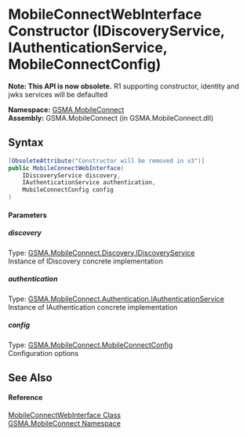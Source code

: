 MobileConnectWebInterface Constructor (IDiscoveryService, IAuthenticationService, MobileConnectConfig)
======================================================================================================

**Note: This API is now obsolete.**
R1 supporting constructor, identity and jwks services will be defaulted

**Namespace:** [GSMA.MobileConnect][1]  
**Assembly:** GSMA.MobileConnect (in GSMA.MobileConnect.dll)

Syntax
------

```csharp
[ObsoleteAttribute("Constructor will be removed in v3")]
public MobileConnectWebInterface(
	IDiscoveryService discovery,
	IAuthenticationService authentication,
	MobileConnectConfig config
)
```

#### Parameters

##### *discovery*
Type: [GSMA.MobileConnect.Discovery.IDiscoveryService][2]  
Instance of IDiscovery concrete implementation

##### *authentication*
Type: [GSMA.MobileConnect.Authentication.IAuthenticationService][3]  
Instance of IAuthentication concrete implementation

##### *config*
Type: [GSMA.MobileConnect.MobileConnectConfig][4]  
Configuration options


See Also
--------

#### Reference
[MobileConnectWebInterface Class][5]  
[GSMA.MobileConnect Namespace][1]  

[1]: ../README.md
[2]: ../../GSMA.MobileConnect.Discovery/IDiscoveryService/README.md
[3]: ../../GSMA.MobileConnect.Authentication/IAuthenticationService/README.md
[4]: ../MobileConnectConfig/README.md
[5]: README.md
[6]: ../../_icons/Help.png